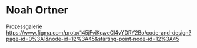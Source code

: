 # Noah Ortner

Prozessgalerie 
https://www.figma.com/proto/145jFviKqweCl4yYDRY2Bo/code-and-design?page-id=0%3A1&node-id=12%3A45&starting-point-node-id=12%3A45
